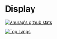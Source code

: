 # Display


[![Anurag's github stats](https://github-readme-stats.vercel.app/api?username=sai754)](https://github.com/anuraghazra/github-readme-stats)


[![Top Langs](https://github-readme-stats.vercel.app/api/top-langs/?username=sai754&layout=compact)](https://github.com/anuraghazra/github-readme-stats)

